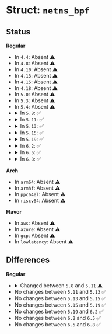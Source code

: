 # Struct: <code>netns_bpf</code>

## Status
<b>Regular</b>
<ul>
<li>
In <code>4.4</code>: Absent ⚠️
</li>
<li>
In <code>4.8</code>: Absent ⚠️
</li>
<li>
In <code>4.10</code>: Absent ⚠️
</li>
<li>
In <code>4.13</code>: Absent ⚠️
</li>
<li>
In <code>4.15</code>: Absent ⚠️
</li>
<li>
In <code>4.18</code>: Absent ⚠️
</li>
<li>
In <code>5.0</code>: Absent ⚠️
</li>
<li>
In <code>5.3</code>: Absent ⚠️
</li>
<li>
In <code>5.4</code>: Absent ⚠️
</li>
<li>
<details>
<summary>In <code>5.8</code>: ✅</summary>

```c
struct netns_bpf {
    struct bpf_prog_array * run_array[1];
    struct bpf_prog * progs[1];
    struct list_head links[1];
};
```
</details>
</li>
<li>
<details>
<summary>In <code>5.11</code>: ✅</summary>

```c
struct netns_bpf {
    struct bpf_prog_array * run_array[2];
    struct bpf_prog * progs[2];
    struct list_head links[2];
};
```
</details>
</li>
<li>
<details>
<summary>In <code>5.13</code>: ✅</summary>

```c
struct netns_bpf {
    struct bpf_prog_array * run_array[2];
    struct bpf_prog * progs[2];
    struct list_head links[2];
};
```
</details>
</li>
<li>
<details>
<summary>In <code>5.15</code>: ✅</summary>

```c
struct netns_bpf {
    struct bpf_prog_array * run_array[2];
    struct bpf_prog * progs[2];
    struct list_head links[2];
};
```
</details>
</li>
<li>
<details>
<summary>In <code>5.19</code>: ✅</summary>

```c
struct netns_bpf {
    struct bpf_prog_array * run_array[2];
    struct bpf_prog * progs[2];
    struct list_head links[2];
};
```
</details>
</li>
<li>
<details>
<summary>In <code>6.2</code>: ✅</summary>

```c
struct netns_bpf {
    struct bpf_prog_array * run_array[2];
    struct bpf_prog * progs[2];
    struct list_head links[2];
};
```
</details>
</li>
<li>
<details>
<summary>In <code>6.5</code>: ✅</summary>

```c
struct netns_bpf {
    struct bpf_prog_array * run_array[2];
    struct bpf_prog * progs[2];
    struct list_head links[2];
};
```
</details>
</li>
<li>
<details>
<summary>In <code>6.8</code>: ✅</summary>

```c
struct netns_bpf {
    struct bpf_prog_array * run_array[2];
    struct bpf_prog * progs[2];
    struct list_head links[2];
};
```
</details>
</li>
</ul>
<b>Arch</b>
<ul>
<li>
In <code>arm64</code>: Absent ⚠️
</li>
<li>
In <code>armhf</code>: Absent ⚠️
</li>
<li>
In <code>ppc64el</code>: Absent ⚠️
</li>
<li>
In <code>riscv64</code>: Absent ⚠️
</li>
</ul>
<b>Flavor</b>
<ul>
<li>
In <code>aws</code>: Absent ⚠️
</li>
<li>
In <code>azure</code>: Absent ⚠️
</li>
<li>
In <code>gcp</code>: Absent ⚠️
</li>
<li>
In <code>lowlatency</code>: Absent ⚠️
</li>
</ul>

## Differences
<b>Regular</b>
<ul>
<li>
<details>
<summary>Changed between <code>5.8</code> and <code>5.11</code> ⚠️</summary>
<ul>
<li>
<b>Field type changed. </b>
<code>struct bpf_prog_array * run_array[1]</code> ➡️ <code>struct bpf_prog_array * run_array[2]</code>
</li>
<li>
<b>Field type changed. </b>
<code>struct bpf_prog * progs[1]</code> ➡️ <code>struct bpf_prog * progs[2]</code>
</li>
<li>
<b>Field type changed. </b>
<code>struct list_head links[1]</code> ➡️ <code>struct list_head links[2]</code>
</li>
</ul>
</details>
</li>
<li>
No changes between <code>5.11</code> and <code>5.13</code> ✅
</li>
<li>
No changes between <code>5.13</code> and <code>5.15</code> ✅
</li>
<li>
No changes between <code>5.15</code> and <code>5.19</code> ✅
</li>
<li>
No changes between <code>5.19</code> and <code>6.2</code> ✅
</li>
<li>
No changes between <code>6.2</code> and <code>6.5</code> ✅
</li>
<li>
No changes between <code>6.5</code> and <code>6.8</code> ✅
</li>
</ul>
